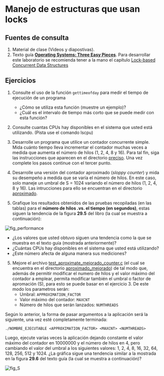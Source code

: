 # Manejo de estructuras que usan locks #

## Fuentes de consulta ##
1. Material de clase (Videos y diapostivas).
2. Texto guía [**Operating Systems: Three Easy Pieces**](http://pages.cs.wisc.edu/~remzi/OSTEP/). Para desarrollar este laboratorio se recomienda tener a la mano el capítulo [Lock-based Concurrent Data Structures](http://pages.cs.wisc.edu/~remzi/OSTEP/threads-locks-usage.pdf)

## Ejercicios ##

1. Consulte el uso de la función ```gettimeofday``` para medir el tiempo de ejecución de un programa
   * ¿Cómo se utiliza esta función (muestre un ejemplo)? 
   * ¿Cuál es el intervalo de tiempo más corto que se puede medir con esta función?

   
2. Consulte cuantas CPUs hay disponibles en el sistema que usted está utilizando. (Pista use el comando lscpu)
2. Desarrolle un programa que utilice un contador concurrente simple. Mida cuánto tiempo lleva incrementar el contador muchas veces a medida que aumenta el número de hilos (1, 2, 4, 8 y 16). Para tal fin, siga las instrucciones que aparecen en el directorio [preciso](./preciso). Una vez complete los pasos continue con el tercer punto.
3. Desarrolle una versión del contador aproximado (*sloppy counter*) y mida su desempeño a medida que se varía el número de hilos. En este caso, solo maneje un umbral de S = 1024 variando el número de hilos (1, 2, 4, 8 y 16). Las intrucciones para ello se encuentran en el directorio [aproximado](./aproximado).
4. Grafique los resultados obtenidos de las pruebas recopiladas (en las tablas) para el **número de hilos .vs. el tiempo (en segundos)**, estas siguen la tendencia de la figura **29.5** del libro (la cual se muestra a continuación):

![fig_performance](fig_performance.jpg)

   * ¿Los valores que usted obtuvo siguen una tendencia como la que se muestra en el texto guía (mostrada anteriormente)?
   * ¿Cuántas CPUs hay disponibles en el sistema que usted está utilizando?  
   * ¿Este número afecta de alguna manera sus mediciones?

5. Mejore el archivo [test_aproximate_mejorado_counter.c](./aproximado_mejorado/test_aproximate_mejorado_counter.c) (el cual se encuentra en el directorio [aproximado_mejorado](./aproximado_mejorado)) de tal modo que, además de permitir modificar el numero de hilos y el valor máximo del contador a emplear, permita modificar también el umbral o factor de apromación (S), para esto se puede basar en el ejercicio 3. De este modo los parametros serán:
   * Umbral: ```APPROXIMATION_FACTOR```
   * Valor máximo del contador: ```MAXCNT```
   * Número de hilos que serán lanzados: ```NUMTHREADS```
   
Según lo anterior, la forma de pasar argumentos a la aplicación será la siguiente, una vez esté completamente terminada:  

```
./NOMBRE_EJECUTABLE <APPROXIMATION_FACTOR> <MAXCNT> <NUMTHREADS>
```

Luego, ejecute varias veces la aplicación dejando constante el valor máximo del contador en 10000000 y el número de hilos en 4, pero cambiando el valor del umbral a los siguientes valores: 1, 2, 4, 8, 16, 32, 64, 128, 256, 512 y 1024. ¿La gráfica sigue una tendencia similar a la mostrada en la figura **29.6** del texto guía (la cual se muestra a continuación)?

![fig_S](fig_S.jpg)
